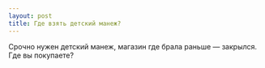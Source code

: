 ```yaml
---
layout: post 
title: Где взять детский манеж? 
--- 
```

Срочно нужен детский манеж, магазин где брала раньше — закрылся. Где вы покупаете?